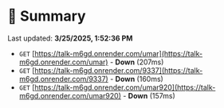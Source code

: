 # 📖 Summary
Last updated: **3/25/2025, 1:52:36 PM**

- `GET` [https://talk-m6gd.onrender.com/umar](https://talk-m6gd.onrender.com/umar) - **Down** (207ms)
- `GET` [https://talk-m6gd.onrender.com/9337](https://talk-m6gd.onrender.com/9337) - **Down** (160ms)
- `GET` [https://talk-m6gd.onrender.com/umar920](https://talk-m6gd.onrender.com/umar920) - **Down** (157ms)
